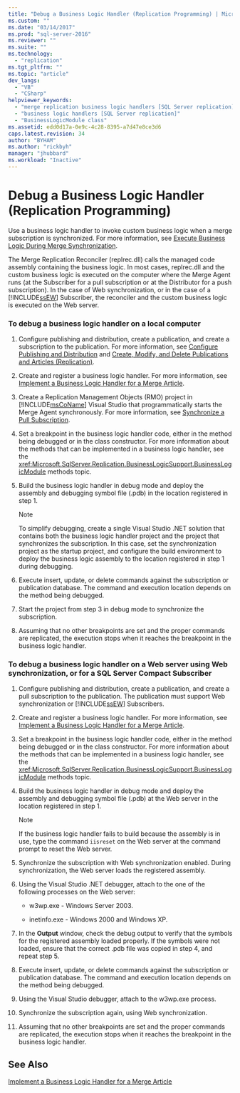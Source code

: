 ```yaml
---
title: "Debug a Business Logic Handler (Replication Programming) | Microsoft Docs"
ms.custom: ""
ms.date: "03/14/2017"
ms.prod: "sql-server-2016"
ms.reviewer: ""
ms.suite: ""
ms.technology: 
  - "replication"
ms.tgt_pltfrm: ""
ms.topic: "article"
dev_langs: 
  - "VB"
  - "CSharp"
helpviewer_keywords: 
  - "merge replication business logic handlers [SQL Server replication]"
  - "business logic handlers [SQL Server replication]"
  - "BusinessLogicModule class"
ms.assetid: edd0d17a-0e9c-4c28-8395-a7d47e8ce3d6
caps.latest.revision: 34
author: "BYHAM"
ms.author: "rickbyh"
manager: "jhubbard"
ms.workload: "Inactive"
---
```

# Debug a Business Logic Handler (Replication Programming)
  Use a business logic handler to invoke custom business logic when a merge subscription is synchronized. For more information, see [Execute Business Logic During Merge Synchronization](../../relational-databases/replication/merge/execute-business-logic-during-merge-synchronization.md).  
  
 The Merge Replication Reconciler (replrec.dll) calls the managed code assembly containing the business logic. In most cases, replrec.dll and the custom business logic is executed on the computer where the Merge Agent runs (at the Subscriber for a pull subscription or at the Distributor for a push subscription). In the case of Web synchronization, or in the case of a [!INCLUDE[ssEW](../../includes/ssew-md.md)] Subscriber, the reconciler and the custom business logic is executed on the Web server.  
  
### To debug a business logic handler on a local computer  
  
1.  Configure publishing and distribution, create a publication, and create a subscription to the publication. For more information, see [Configure Publishing and Distribution](../../relational-databases/replication/configure-publishing-and-distribution.md) and [Create, Modify, and Delete Publications and Articles &#40;Replication&#41;](../../relational-databases/replication/publish/create-modify-and-delete-publications-and-articles-replication.md).  
  
2.  Create and register a business logic handler. For more information, see [Implement a Business Logic Handler for a Merge Article](../../relational-databases/replication/implement-a-business-logic-handler-for-a-merge-article.md).  
  
3.  Create a Replication Management Objects (RMO) project in [!INCLUDE[msCoName](../../includes/msconame-md.md)] Visual Studio that programmatically starts the Merge Agent synchronously. For more information, see [Synchronize a Pull Subscription](../../relational-databases/replication/synchronize-a-pull-subscription.md).  
  
4.  Set a breakpoint in the business logic handler code, either in the method being debugged or in the class constructor. For more information about the methods that can be implemented in a business logic handler, see the <xref:Microsoft.SqlServer.Replication.BusinessLogicSupport.BusinessLogicModule> methods topic.  
  
5.  Build the business logic handler in debug mode and deploy the assembly and debugging symbol file (.pdb) in the location registered in step 1.  
  
    > [!NOTE]  
    >  To simplify debugging, create a single Visual Studio .NET solution that contains both the business logic handler project and the project that synchronizes the subscription. In this case, set the synchronization project as the startup project, and configure the build environment to deploy the business logic assembly to the location registered in step 1 during debugging.  
  
6.  Execute insert, update, or delete commands against the subscription or publication database. The command and execution location depends on the method being debugged.  
  
7.  Start the project from step 3 in debug mode to synchronize the subscription.  
  
8.  Assuming that no other breakpoints are set and the proper commands are replicated, the execution stops when it reaches the breakpoint in the business logic handler.  
  
### To debug a business logic handler on a Web server using Web synchronization, or for a SQL Server Compact Subscriber  
  
1.  Configure publishing and distribution, create a publication, and create a pull subscription to the publication. The publication must support Web synchronization or [!INCLUDE[ssEW](../../includes/ssew-md.md)] Subscribers.  
  
2.  Create and register a business logic handler. For more information, see [Implement a Business Logic Handler for a Merge Article](../../relational-databases/replication/implement-a-business-logic-handler-for-a-merge-article.md).  
  
3.  Set a breakpoint in the business logic handler code, either in the method being debugged or in the class constructor. For more information about the methods that can be implemented in a business logic handler, see the <xref:Microsoft.SqlServer.Replication.BusinessLogicSupport.BusinessLogicModule> methods topic.  
  
4.  Build the business logic handler in debug mode and deploy the assembly and debugging symbol file (.pdb) at the Web server in the location registered in step 1.  
  
    > [!NOTE]  
    >  If the business logic handler fails to build because the assembly is in use, type the command `iisreset` on the Web server at the command prompt to reset the Web server.  
  
5.  Synchronize the subscription with Web synchronization enabled. During synchronization, the Web server loads the registered assembly.  
  
6.  Using the Visual Studio .NET debugger, attach to the one of the following processes on the Web server:  
  
    -   w3wp.exe - Windows Server 2003.  
  
    -   inetinfo.exe - Windows 2000 and Windows XP.  
  
7.  In the **Output** window, check the debug output to verify that the symbols for the registered assembly loaded properly. If the symbols were not loaded, ensure that the correct .pdb file was copied in step 4, and repeat step 5.  
  
8.  Execute insert, update, or delete commands against the subscription or publication database. The command and execution location depends on the method being debugged.  
  
9. Using the Visual Studio debugger, attach to the w3wp.exe process.  
  
10. Synchronize the subscription again, using Web synchronization.  
  
11. Assuming that no other breakpoints are set and the proper commands are replicated, the execution stops when it reaches the breakpoint in the business logic handler.  
  
## See Also  
 [Implement a Business Logic Handler for a Merge Article](../../relational-databases/replication/implement-a-business-logic-handler-for-a-merge-article.md)  
  
  
